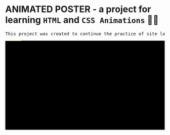 # ANIMATED POSTER - a project for learning `HTML` and `CSS Animations` 👨‍💻
<pre>
This project was created to continue the practice of site layout and to learn how to make web animations
</pre>
![Alt-текст](https://github.com/bozzhik/animated/blob/main/img/scroll.gif "wiki")
